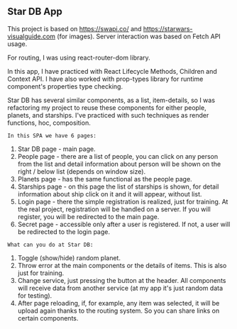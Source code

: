 Star DB App
---------------------------------

  This project is based on https://swapi.co/ and https://starwars-visualguide.com (for images). Server interaction was 
based on Fetch API usage.

  For routing, I was using react-router-dom library.

  In this app, I have practiced with React Lifecycle Methods, Children and Context API. I have also worked with prop-types 
library for runtime component's properties type checking.

  Star DB has several similar components, as a list, item-details, so I was refactoring my project to reuse
these components for either people, planets, and starships. I've practiced with such techniques as render functions, hoc,
composition.

    In this SPA we have 6 pages:
  1. Star DB page - main page.
  2. People page - there are a list of people, you can click on any person from the list and detail information about
     person will be shown on the right / below list (depends on window size).
  3. Planets page - has the same functional as the people page.
  4. Starships page - on this page the list of starships is shown, for detail information about ship click on it and
     it will appear, without list.
  5. Login page - there the simple registration is realized, just for training. At the real project, registration will
     be handled on a server. If you will register, you will be redirected to the main page.
  6. Secret page - accessible only after a user is registered. If not, a user will be redirected to the login page.
 
    What can you do at Star DB:
   1. Toggle (show/hide) random planet.
   2. Throw error at the main components or the details of items. This is also just for training.
   3. Change service, just pressing the button at the header. All components will receive data from another service
      (at my app it's just random data for testing).
   4. After page reloading, if, for example, any item was selected, it will be upload again thanks to the
      routing system. So you can share links on certain components.
